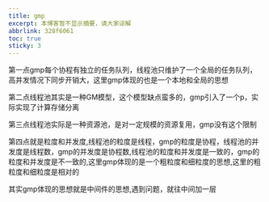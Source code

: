 ```yaml
---
title: gmp
excerpt: 本博客暂不显示摘要，请大家谅解
abbrlink: 328f6061
toc: true
sticky: 3
---
```


第一点gmp每个协程有独立的任务队列，线程池只维护了一个全局的任务队列，高并发情况下同步开销大，这里gmp体现的也是一个本地和全局的思想

第二点线程池其实是一种GM模型，这个模型缺点蛮多的，gmp引入了一个p，实际实现了计算存储分离

第三点线程池实际是一种资源池，是对一定规模的资源复用，gmp没有这个限制

第四点就是粒度和并发度,线程池的粒度是线程，gmp的粒度是协程，线程池的并发度是线程数，gmp的并发度是协程数,线程池的粒度和并发度是一致的，gmp的粒度和并发度是不一致的,这里gmp体现的是一个粗粒度和细粒度的思想,这里的粗粒度和细粒度是相对的

其实gmp体现的思想就是中间件的思想,遇到问题，就往中间加一层